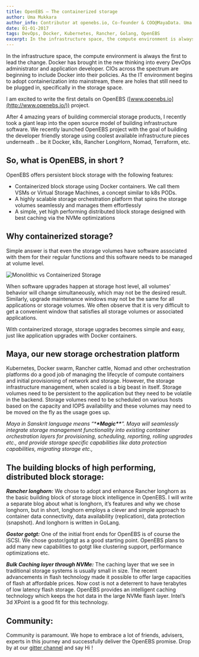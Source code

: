 ```yaml
---
title: OpenEBS — The containerized storage
author: Uma Mukkara
author_info: Contributor at openebs.io, Co-founder & COO@MayaData. Uma led product development in the early days of MayaData (CloudByte).
date: 01-01-2017
tags: DevOps, Docker, Kubernetes, Rancher, Golang, OpenEBS
excerpt: In the infrastructure space, the compute environment is always the first to lead the change. Docker has brought in the new thinking into every DevOPs administrator and application developer.
---
```


In the infrastructure space, the compute environment is always the first to lead the change. Docker has brought in the new thinking into every DevOps administrator and application developer. CIOs across the spectrum are beginning to include Docker into their policies. As the IT environment begins to adopt containerization into mainstream, there are holes that still need to be plugged in, specifically in the storage space.

I am excited to write the first details on OpenEBS ([www.openebs.io](http://www.openebs.io/)) project.

After 4 amazing years of building commercial storage products, I recently took a giant leap into the open source model of building infrastructure software. We recently launched OpenEBS project with the goal of building the developer friendly storage using coolest available infrastructure pieces underneath .. be it Docker, k8s, Rancher LongHorn, Nomad, Terraform, etc.

## So, what is OpenEBS, in short ?

OpenEBS offers persistent block storage with the following features:

- Containerized block storage using Docker containers. We call them VSMs or Virtual Storage Machines, a concept similar to k8s PODs.
- A highly scalable storage orchestration platform that spins the storage volumes seamlessly and manages them effortlessly
- A simple, yet high performing distributed block storage designed with best caching via the NVMe optimizations

## Why containerized storage?

Simple answer is that even the storage volumes have software associated with them for their regular functions and this software needs to be managed at volume level.

![Monolithic vs Containerized Storage](https://cdn-images-1.medium.com/max/800/1*OoQnpEsGf_ovb5BFnGI8hA.jpeg)

When software upgrades happen at storage host level, all volumes' behavior will change simultaneously, which may not be the desired result. Similarly, upgrade maintenance windows may not be the same for all applications or storage volumes. We often observe that it is very difficult to get a convenient window that satisfies all storage volumes or associated applications.

With containerized storage, storage upgrades becomes simple and easy, just like application upgrades with Docker containers.

## Maya, our new storage orchestration platform

Kubernetes, Docker swarm, Rancher cattle, Nomad and other orchestration platforms do a good job of managing the lifecycle of compute containers and initial provisioning of network and storage. However, the storage infrastructure management, when scaled is a big beast in itself. Storage volumes need to be persistent to the application but they need to be volatile in the backend. Storage volumes need to be scheduled on various hosts based on the capacity and IOPS availability and these volumes may need to be moved on the fly as the usage goes up.

_Maya in Sanskrit language means “\***\*Magic\*\***”. Maya will seamlessly integrate storage management functionality into existing container orchestration layers for provisioning, scheduling, reporting, rolling upgrades etc., and provide storage specific capabilities like data protection capabilities, migrating storage etc.,_

## The building blocks of high performing, distributed block storage:

**_Rancher longhorn:_** We chose to adopt and enhance Rancher longhorn as the basic building block of storage block intelligence in OpenEBS. I will write a separate blog about what is longhorn, it’s features and why we chose longhorn, but in short, longhorn employs a clever and simple approach to container data connectivity, data availability (replication), data protection (snapshot). And longhorn is written in GoLang.

**_Gostor gotgt:_** One of the initial front ends for OpenEBS is of course the iSCSI. We chose gostor/gotgt as a good starting point. OpenEBS plans to add many new capabilities to gotgt like clustering support, performance optimizations etc.

**_Bulk Caching layer through NVMe:_** The caching layer that we see in traditional storage systems is usually small in size. The recent advancements in flash technology made it possible to offer large capacities of flash at affordable prices. Now cost is not a deterrent to have terabytes of low latency flash storage. OpenEBS provides an intelligent caching technology which keeps the hot data in the large NVMe flash layer. Intel’s 3d XPoint is a good fit for this technology.

## Community:

Community is paramount. We hope to embrace a lot of friends, advisers, experts in this journey and successfully deliver the OpenEBS promise. Drop by at our [gitter channel](https://gitter.im/openebs/Lobby) and say Hi !
